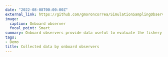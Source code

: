 ```yaml
---
date: "2022-08-08T00:00:00Z"
external_link: https://github.com/gmoroncorrea/SimulationSamplingObservers
image:
  caption: Onboard observer
  focal_point: Smart
summary: Onboard observers provide data useful to evaluate the fishery dynamics. In this project, I implemented a simulation framework to evaluate the data quality collected by onboard observers under different precision scenarios and sampling strategies. This code in R can be applied to any stock and fishery worldwide.
tags:
- Demo
title: Collected data by onboard observers
---
```


